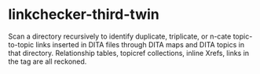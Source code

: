 # linkchecker-third-twin
Scan a directory recursively to identify duplicate, triplicate, or n-cate topic-to-topic links inserted in DITA files through DITA maps and DITA topics in that directory. 
Relationship tables, topicref collections, inline Xrefs, links in the <related-links> tag are all reckoned.

